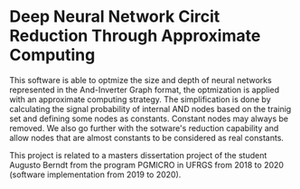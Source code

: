 # Deep Neural Network Circit Reduction Through Approximate Computing

This software is able to optmize the size and depth of neural networks represented in the And-Inverter Graph format, the optmization is applied with an approximate computing strategy. The simplification is done by calculating the signal probability of internal AND nodes based on the trainig set and defining some nodes as constants. Constant nodes may always be removed. We also go further with the sotware's reduction capability and allow nodes that are almost constants to be considered as real constants.

This project is related to a masters dissertation project of the student Augusto Berndt from the program PGMICRO in UFRGS from 2018 to 2020 (software implementation from 2019 to 2020).
